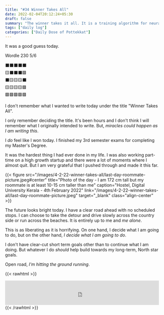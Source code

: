 ```yaml
---
title: "#34 Winner Takes All"
date: 2022-02-04T20:12:24+05:30
draft: false
summary: "The winner takes it all. It is a training algorithm for neural networks."
tags: ["daily log"]
categories: ["Daily Dose of Pottekkat"]
---
```


It was a good guess today.

Wordle 230 5/6

⬛⬛⬛⬛⬛\
🟨⬛⬛⬛🟩\
⬛🟨🟨🟨⬛\
🟨🟨🟨🟨🟩\
🟩🟩🟩🟩🟩

I don't remember what I wanted to write today under the title "Winner Takes All".

I only remember deciding the title. It's been hours and I don't think I will remember what I originally intended to write. But, _miracles could happen as I am writing this_.

I _do_ feel like I won today. I finished my 3rd semester exams for completing my Master's Degree.

It was the hardest thing I had ever done in my life. I was also working part-time on a high growth startup and there were a lot of moments where I almost quit. But I am very grateful that I pushed through and made it this far.

{{< figure src="/images/4-2-22-winner-takes-all/last-day-roommate-picture.jpeg#center" title="Photo of the day - I am 172 cm tall but my roommate is at least 10-15 cm taller than me" caption="Hostel, Digital University Kerala - 4th February 2022" link="/images/4-2-22-winner-takes-all/last-day-roommate-picture.jpeg" target="_blank" class="align-center" >}}

The future looks bright today. I have a clear road ahead with no scheduled stops. I can choose to take the detour and drive slowly across the country side or run across the beaches. It is entirely up to me and _me alone_.

This is as liberating as it is horrifying. On one hand, I decide what I am going to do, but on the other hand, _I decide what I am going to do_.

I don't have clear-cut short term goals other than to continue what I am doing. But whatever I do _should_ help build towards my long-term, North star goals.

Open road, _I'm hitting the ground running_.

{{< rawhtml >}}

<iframe src="https://open.spotify.com/embed/track/3oEkrIfXfSh9zGnE7eBzSV?utm_source=generator&theme=0" width="100%" height="80" frameBorder="0" allowfullscreen="" allow="autoplay; clipboard-write; encrypted-media; fullscreen; picture-in-picture"></iframe>
{{< /rawhtml >}}
